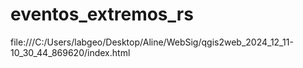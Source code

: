 # eventos_extremos_rs
file:///C:/Users/labgeo/Desktop/Aline/WebSig/qgis2web_2024_12_11-10_30_44_869620/index.html
